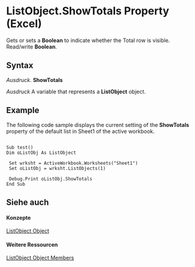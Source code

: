 
# ListObject.ShowTotals Property (Excel)

Gets or sets a  **Boolean** to indicate whether the Total row is visible. Read/write **Boolean**.


## Syntax

 _Ausdruck_. **ShowTotals**

 _Ausdruck_ A variable that represents a **ListObject** object.


## Example

The following code sample displays the current setting of the  **ShowTotals** property of the default list in Sheet1 of the active workbook.


```
 
Sub test() 
Dim oListObj As ListObject 
 
 Set wrksht = ActiveWorkbook.Worksheets("Sheet1") 
 Set oListObj = wrksht.ListObjects(1) 
 
 Debug.Print oListObj.ShowTotals 
End Sub
```


## Siehe auch


#### Konzepte


[ListObject Object](46de6c4f-8ce0-0c7d-da59-6e52f5eab612.md)
#### Weitere Ressourcen


[ListObject Object Members](http://msdn.microsoft.com/library/d34f895c-cf60-f644-866b-7b757716e7a6%28Office.15%29.aspx)